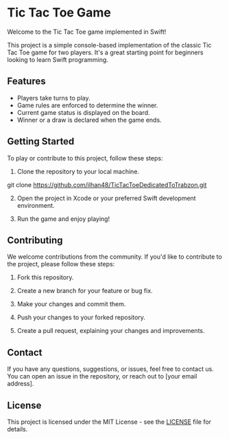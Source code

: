 # Tic Tac Toe Game

Welcome to the Tic Tac Toe game implemented in Swift!

This project is a simple console-based implementation of the classic Tic Tac Toe game for two players. It's a great starting point for beginners looking to learn Swift programming.

## Features

- Players take turns to play.
- Game rules are enforced to determine the winner.
- Current game status is displayed on the board.
- Winner or a draw is declared when the game ends.

## Getting Started

To play or contribute to this project, follow these steps:

1. Clone the repository to your local machine.

git clone https://github.com/ilhan48/TicTacToeDedicatedToTrabzon.git


2. Open the project in Xcode or your preferred Swift development environment.

3. Run the game and enjoy playing!

## Contributing

We welcome contributions from the community. If you'd like to contribute to the project, please follow these steps:

1. Fork this repository.

2. Create a new branch for your feature or bug fix.

3. Make your changes and commit them.

4. Push your changes to your forked repository.

5. Create a pull request, explaining your changes and improvements.

## Contact

If you have any questions, suggestions, or issues, feel free to contact us. You can open an issue in the repository, or reach out to [your email address].

## License

This project is licensed under the MIT License - see the [LICENSE](LICENSE) file for details.
